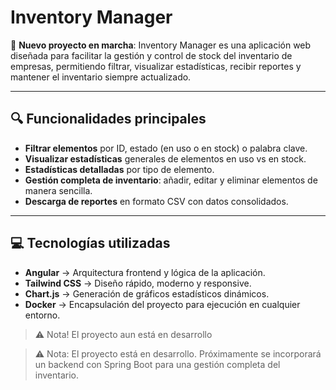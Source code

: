 # Inventory Manager

🚀 **Nuevo proyecto en marcha**: Inventory Manager es una aplicación web diseñada para facilitar la gestión y control de stock del inventario de empresas, permitiendo filtrar, visualizar estadísticas, recibir reportes y mantener el inventario siempre actualizado.

---

## 🔍 Funcionalidades principales

- **Filtrar elementos** por ID, estado (en uso o en stock) o palabra clave.  
- **Visualizar estadísticas** generales de elementos en uso vs en stock.  
- **Estadísticas detalladas** por tipo de elemento.  
- **Gestión completa de inventario**: añadir, editar y eliminar elementos de manera sencilla.  
- **Descarga de reportes** en formato CSV con datos consolidados.

---

## 💻 Tecnologías utilizadas

- **Angular** → Arquitectura frontend y lógica de la aplicación.  
- **Tailwind CSS** → Diseño rápido, moderno y responsive.  
- **Chart.js** → Generación de gráficos estadísticos dinámicos.  
- **Docker** → Encapsulación del proyecto para ejecución en cualquier entorno.  

> ⚠️ Nota! El proyecto aun está en desarrollo

> ⚠️ Nota: El proyecto está en desarrollo. Próximamente se incorporará un backend con Spring Boot para una gestión completa del inventario.  

